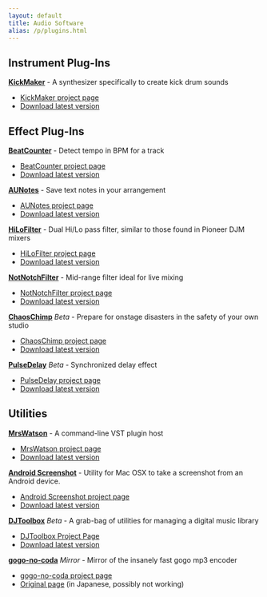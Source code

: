 ```yaml
---
layout: default
title: Audio Software
alias: /p/plugins.html
---
```


Instrument Plug-Ins
-------------------

**[KickMaker][1]** - A synthesizer specifically to create kick drum sounds
* [KickMaker project page][1]
* [Download latest version][2]


Effect Plug-Ins
---------------

**[BeatCounter][3]** - Detect tempo in BPM for a track
* [BeatCounter project page][3]
* [Download latest version][4]


**[AUNotes][5]** - Save text notes in your arrangement
* [AUNotes project page][5]
* [Download latest version][6]

**[HiLoFilter][7]** - Dual Hi/Lo pass filter, similar to those found in Pioneer DJM mixers
* [HiLoFilter project page][7]
* [Download latest version][8]

**[NotNotchFilter][17]** - Mid-range filter ideal for live mixing
* [NotNotchFilter project page][17]
* [Download latest version][18]

**[ChaosChimp][21]** *Beta* - Prepare for onstage disasters in the safety of your own studio
* [ChaosChimp project page][21]
* [Download latest version][22]

**[PulseDelay][9]** *Beta* - Synchronized delay effect
* [PulseDelay project page][9]
* [Download latest version][10]


Utilities
---------

**[MrsWatson][11]** - A command-line VST plugin host
* [MrsWatson project page][11]
* [Download latest version][12]

**[Android Screenshot][19]** - Utility for Mac OSX to take a screenshot from an Android device.
* [Android Screenshot project page][19]
* [Download latest version][20]

**[DJToolbox][15]** *Beta* - A grab-bag of utilities for managing a digital music library
* [DJToolbox Project Page][15]
* [Download latest version][16]

**[gogo-no-coda][13]** *Mirror* - Mirror of the insanely fast gogo mp3 encoder
* [gogo-no-coda project page][13]
* [Original page][14] (in Japanese, possibly not working)


[1]: /KickMaker.html
[2]: http://static.teragonaudio.com/KickMaker.zip
[3]: /BeatCounter.html
[4]: http://static.teragonaudio.com/BeatCounter.zip
[5]: /AUNotes.html
[6]: http://static.teragonaudio.com/AUNotes.zip
[7]: /HiLoFilter.html
[8]: http://static.teragonaudio.com/HiLoFilter.zip
[9]: /PulseDelay.html
[10]: http://static.teragonaudio.com/PulseDelay.zip
[11]: /MrsWatson.html
[12]: http://static.teragonaudio.com/MrsWatson.zip
[13]: https://github.com/teragonaudio/gogo-no-coda
[14]: http://homepage2.nifty.com/kei-i/
[15]: /DJToolbox.html
[16]: http://static.teragonaudio.com/DJToolbox.zip
[17]: /NotNotchFilter.html
[18]: http://static.teragonaudio.com/NotNotchFilter.zip
[19]: https://github.com/nikreiman/AndroidScreenshot
[20]: http://static.teragonaudio.com/AndroidScreenshot.zip
[21]: /ChaosChimp.html
[22]: http://static.teragonaudio.com/ChaosChimp.zip
